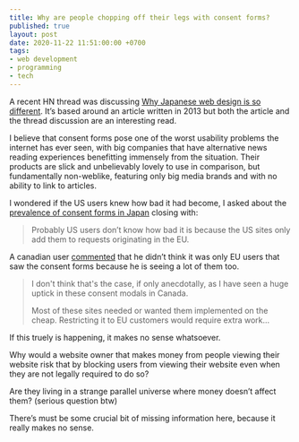 ```yaml
---
title: Why are people chopping off their legs with consent forms?
published: true
layout: post
date: 2020-11-22 11:51:00:00 +0700
tags:
- web development
- programming
- tech
---
```

A recent HN thread was discussing  [Why Japanese web design is so different](https://news.ycombinator.com/item?id=25148942). It’s based around an article written in 2013 but both the article and the thread discussion are an interesting read. 

I believe that consent forms pose one of the worst usability problems the internet has ever seen, with big companies that have alternative news reading experiences benefitting immensely from the situation. Their products are slick and unbelievably lovely to use in comparison, but fundamentally non-weblike, featuring only big media brands and with no ability to link to articles.

I wondered if the US users knew how bad it had become, I asked about the [prevalence of consent forms in Japan](https://news.ycombinator.com/item?id=25169098) closing with:

> Probably US users don’t know how bad it is because the US sites only add them to requests originating in the EU.

A canadian user [commented](https://news.ycombinator.com/item?id=25169477) that he didn’t think it was only EU users that saw the consent forms because he is seeing a lot of them too.
 
>I don't think that's the case, if only anecdotally, as I have seen a huge uptick in these consent modals in Canada.
>
>Most of these sites needed or wanted them implemented on the cheap. Restricting it to EU customers would require extra work...

If this truely is happening, it makes no sense whatsoever.

Why would a website owner that makes money from people viewing their website risk that by blocking users from viewing their website even when they are not legally required to do so?

Are they living in a strange parallel universe where money doesn’t affect them? (serious question btw)

There’s must be some crucial bit of missing information here, because it really makes no sense.
